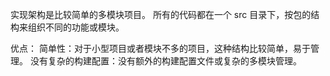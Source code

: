 实现架构是比较简单的多模块项目。
所有的代码都在一个 src 目录下，按包的结构来组织不同的功能或模块。

优点：
简单性：对于小型项目或者模块不多的项目，这种结构比较简单，易于管理。
没有复杂的构建配置：没有额外的构建配置文件或复杂的多模块管理。
